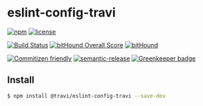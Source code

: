 # eslint-config-travi

[![npm](https://img.shields.io/npm/v/@travi/eslint-config-travi.svg?maxAge=2592000)](https://www.npmjs.com/package/@travi/eslint-config-travi)
[![license](https://img.shields.io/github/license/travi/eslint-config-travi.svg)](LICENSE)

[![Build Status](https://img.shields.io/travis/travi/eslint-config-travi.svg?style=flat)](https://travis-ci.org/travi/eslint-config-travi)
[![bitHound Overall Score](https://www.bithound.io/github/travi/eslint-config-travi/badges/score.svg)](https://www.bithound.io/github/travi/eslint-config-travi)
[![bitHound](https://img.shields.io/bithound/dependencies/github/travi/eslint-config-travi.svg?maxAge=2592000)](https://www.bithound.io/github/travi/eslint-config-travi)

[![Commitizen friendly](https://img.shields.io/badge/commitizen-friendly-brightgreen.svg)](http://commitizen.github.io/cz-cli/)
[![semantic-release](https://img.shields.io/badge/%20%20%F0%9F%93%A6%F0%9F%9A%80-semantic--release-e10079.svg)](https://github.com/semantic-release/semantic-release)
[![Greenkeeper badge](https://badges.greenkeeper.io/travi/eslint-config-travi.svg)](https://greenkeeper.io/)

## Install

```bash
$ npm install @travi/eslint-config-travi --save-dev
```
